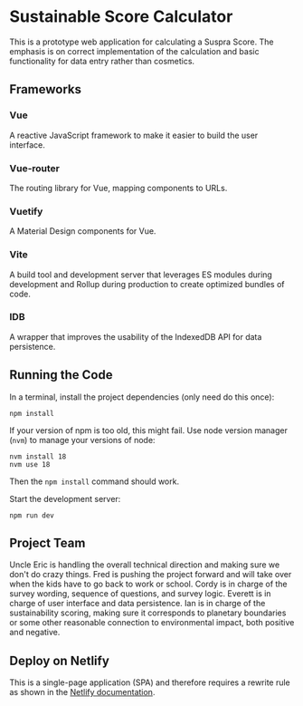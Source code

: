# Sustainable Score Calculator

This is a prototype web application for calculating a Suspra Score. The emphasis
is on correct implementation of the calculation and basic functionality for
data entry rather than cosmetics.

## Frameworks

### Vue

A reactive JavaScript framework to make it easier to build the user interface.

### Vue-router

The routing library for Vue, mapping components to URLs.

### Vuetify

A Material Design components for Vue.

### Vite

A build tool and development server that leverages ES modules during development and Rollup during production to create optimized bundles of code.

### IDB

A wrapper that improves the usability of the IndexedDB API for data persistence.

## Running the Code

In a terminal, install the project dependencies (only need do this once):

`npm install`

If your version of npm is too old, this might fail.  Use node version manager (`nvm`) to manage your versions of node:

```
nvm install 18
nvm use 18
```

Then the `npm install` command should work.

Start the development server:

`npm run dev`

## Project Team

Uncle Eric is handling the overall technical direction and making sure we don't do crazy things. Fred is pushing the project forward and will take over when the kids have to go back to work or school. Cordy is in charge of the survey wording, sequence of questions, and survey logic. Everett is in charge of user interface and data persistence. Ian is in charge of the sustainability scoring, making sure it corresponds to planetary boundaries or some other reasonable connection to environmental impact, both positive and negative.

## Deploy on Netlify

This is a single-page application (SPA) and therefore requires a rewrite rule as shown in the [Netlify documentation](https://docs.netlify.com/routing/redirects/rewrites-proxies/#history-pushstate-and-single-page-apps).
